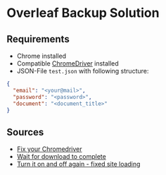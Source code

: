 # Overleaf Backup Solution

## Requirements
* Chrome installed
* Compatible [ChromeDriver](https://chromedriver.chromium.org/downloads) installed
* JSON-File `test.json` with following structure:
```json
{
  "email": "<your@mail>",
  "password": "<password>",
  "document": "<document_title>"
}
```

## Sources
* [Fix your Chromedriver](https://stackoverflow.com/a/52108199)
* [Wait for download to complete](https://stackoverflow.com/a/48267887)
* [Turn it on and off again - fixed site loading](https://www.youtube.com/watch?v=p85xwZ_OLX0)